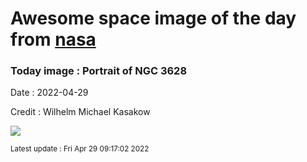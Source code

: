 
# Awesome space image of the day from [nasa](https://api.nasa.gov/)

### Today image : Portrait of NGC 3628

Date : 2022-04-29

Credit : Wilhelm Michael Kasakow

![](https://apod.nasa.gov/apod/image/2204/NGC3628-crop1024.jpg)

<small>Latest update : Fri Apr 29 09:17:02 2022</small>


